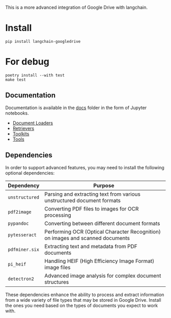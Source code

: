 This is a more advanced integration of Google Drive with langchain.

# Install
```
pip install langchain-googledrive
```

# For debug
```
poetry install --with test
make test
```

## Documentation

Documentation is available in the [docs](docs) folder in the form of Jupyter notebooks.

- [Document Loaders](docs/integrations/document_loaders/google_drive.ipynb)
- [Retrievers](docs/integrations/retrievers/google_drive.ipynb)
- [Toolkits](docs/integrations/toolkits/google_drive.ipynb)
- [Tools](docs/integrations/tools/google_drive.ipynb)

## Dependencies

In order to support advanced features, you may need to install the following optional dependencies:

| Dependency | Purpose |
|------------|---------|
| `unstructured` | Parsing and extracting text from various unstructured document formats |
| `pdf2image` | Converting PDF files to images for OCR processing |
| `pypandoc` | Converting between different document formats |
| `pytesseract` | Performing OCR (Optical Character Recognition) on images and scanned documents |
| `pdfminer.six` | Extracting text and metadata from PDF documents |
| `pi_heif` | Handling HEIF (High Efficiency Image Format) image files |
| `detectron2` | Advanced image analysis for complex document structures |

These dependencies enhance the ability to process and extract information from a wide variety of file types that may be stored in Google Drive. Install the ones you need based on the types of documents you expect to work with.
